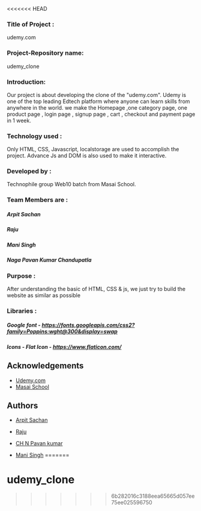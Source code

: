 <<<<<<< HEAD


### Title of Project :
udemy.com

### Project-Repository name:
udemy_clone

### Introduction:
Our project is about developing the clone of the "udemy.com". Udemy is one of the top leading Edtech platform where anyone can learn skills from anywhere in the world.
we make the Homepage ,one category page, one product page , login page , signup page , cart , checkout and payment page in 1 week.

### Technology used :
Only HTML, CSS, Javascript, localstorage are used to accomplish the project. Advance Js and DOM is also used to make it interactive.


### Developed by :
Technophile group Web10 batch from Masai School.

### Team Members are :
##### Arpit Sachan
##### Raju
##### Mani Singh
##### Naga Pavan Kumar Chandupatla

### Purpose :
After understanding the basic of HTML, CSS & js, we just try to build the website as similar as possible

### Libraries :
##### Google font - https://fonts.googleapis.com/css2?family=Poppins:wght@300&display=swap
##### Icons - Flat Icon -  https://www.flaticon.com/

## Acknowledgements

 - [Udemy.com](https://www.udemy.com/)
 - [Masai School](https://masaischool.com/)
 

  
## Authors
-  [Arpit Sachan](https://github.com/sachanarpit/)

- [Raju](https://github.com/rajujai)

- [CH N Pavan kumar](https://github.com/pavan997)

- [Mani Singh](https://github.com/manisingh2160)
=======
# udemy_clone
>>>>>>> 6b282016c3188eea65665d057ee75ee025596750
